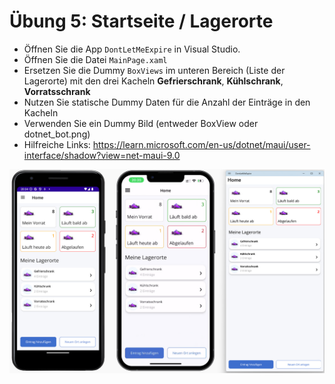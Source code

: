 # Übung 5: Startseite / Lagerorte

- Öffnen Sie die App `DontLetMeExpire` in Visual Studio.
- Öffnen Sie die Datei `MainPage.xaml`
- Ersetzen Sie die Dummy `BoxViews` im unteren Bereich (Liste der Lagerorte) mit den drei Kacheln **Gefrierschrank**, **Kühlschrank**, **Vorratsschrank**
- Nutzen Sie statische Dummy Daten für die Anzahl der Einträge in den Kacheln
- Verwenden Sie ein Dummy Bild (entweder BoxView oder dotnet_bot.png)
- Hilfreiche Links:
https://learn.microsoft.com/en-us/dotnet/maui/user-interface/shadow?view=net-maui-9.0 

![Skizze des gewünschten Layouts](Images/lab_b.jpg)